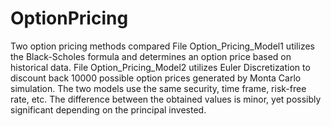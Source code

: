 # OptionPricing
Two option pricing methods compared
File Option_Pricing_Model1 utilizes the Black-Scholes formula and determines an option price based on historical data. 
File Option_Pricing_Model2 utilizes Euler Discretization to discount back 10000 possible option prices generated by Monta Carlo simulation.
The two models use the same security, time frame, risk-free rate, etc. 
The difference between the obtained values is minor, yet possibly significant depending on the principal invested.
